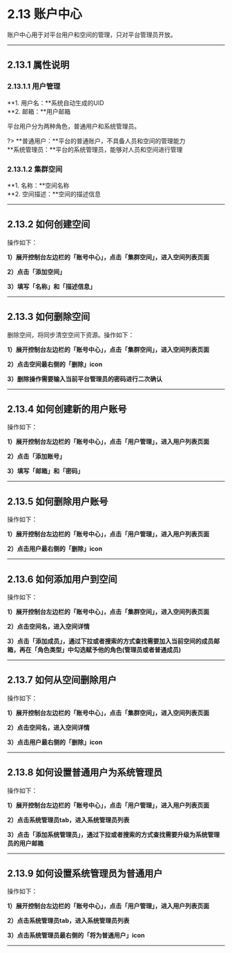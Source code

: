 # 2.13 账户中心
账户中心用于对平台用户和空间的管理，只对平台管理员开放。
***

## 2.13.1 属性说明
### <span id="jump1">2.13.1.1 用户管理</span>
**1. 用户名：**系统自动生成的UID<br>
**2. 邮箱：**用户邮箱<br>

平台用户分为两种角色，普通用户和系统管理员。<br>

?> **普通用户：**平台的普通账户，不具备人员和空间的管理能力<br>
   **系统管理员：**平台的系统管理员，能够对人员和空间进行管理

### <span id="jump1">2.13.1.2 集群空间</span>
**1. 名称：**空间名称<br>
**2. 空间描述：**空间的描述信息<br>
***

## 2.13.2 如何创建空间
操作如下：<br>

**1）展开控制台左边栏的「账号中心」，点击「集群空间」，进入空间列表页面**

**2）点击「添加空间」**

**3）填写「名称」和「描述信息」**
***

## 2.13.3 如何删除空间
删除空间，将同步清空空间下资源。操作如下：<br>

**1）展开控制台左边栏的「账号中心」，点击「集群空间」，进入空间列表页面**

**2）点击空间最右侧的「删除」icon**

**3）删除操作需要输入当前平台管理员的密码进行二次确认**
***

## 2.13.4 如何创建新的用户账号
操作如下：<br>

**1）展开控制台左边栏的「账号中心」，点击「用户管理」，进入用户列表页面**

**2）点击「添加账号」**

**3）填写「邮箱」和「密码」**
***

## 2.13.5 如何删除用户账号
操作如下：<br>

**1）展开控制台左边栏的「账号中心」，点击「用户管理」，进入用户列表页面**

**2）点击用户最右侧的「删除」icon**
***

## 2.13.6 如何添加用户到空间
操作如下：<br>

**1）展开控制台左边栏的「账号中心」，点击「集群空间」，进入空间列表页面**

**2）点击空间名，进入空间详情**

**3）点击「添加成员」，通过下拉或者搜索的方式查找需要加入当前空间的成员邮箱，再在「角色类型」中勾选赋予他的角色(管理员或者普通成员)**
***

## 2.13.7 如何从空间删除用户
操作如下：<br>

**1）展开控制台左边栏的「账号中心」，点击「集群空间」，进入空间列表页面**

**2）点击空间名，进入空间详情**

**3）点击用户最右侧的「删除」icon**
***

## 2.13.8 如何设置普通用户为系统管理员
操作如下：<br>

**1）展开控制台左边栏的「账号中心」，点击「用户管理」，进入用户列表页面**

**2）点击系统管理员tab，进入系统管理员列表**

**3）点击「添加系统管理员」，通过下拉或者搜索的方式查找需要升级为系统管理员的用户邮箱**
***

## 2.13.9 如何设置系统管理员为普通用户
操作如下：<br>

**1）展开控制台左边栏的「账号中心」，点击「用户管理」，进入用户列表页面**

**2）点击系统管理员tab，进入系统管理员列表**

**3）点击系统管理员最右侧的「将为普通用户」icon**
***